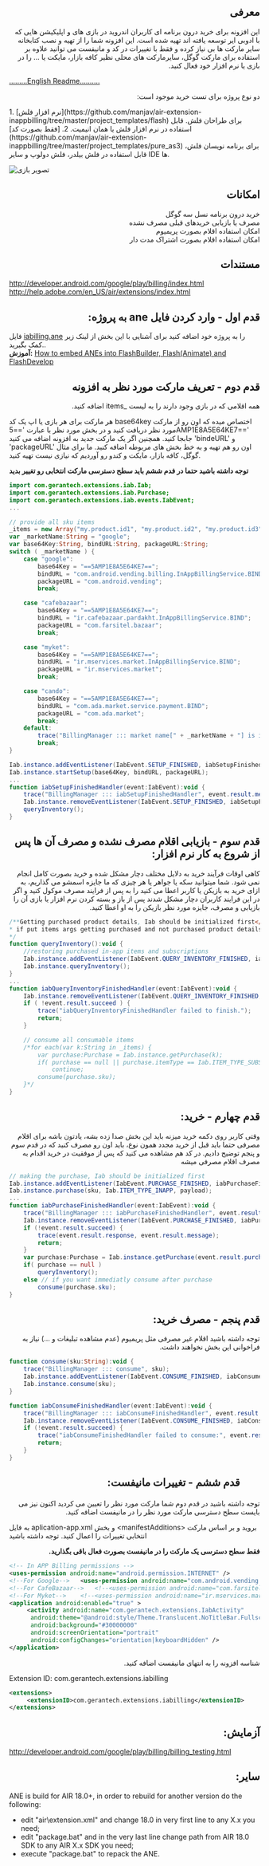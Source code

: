 ## <div dir="rtl">معرفی</div>

<p dir="rtl">
این افزونه برای  خرید درون برنامه ای کاربران اندروید در بازی های و اپلیکیشن هایی که با ادوبی ایر توسعه یافته اند تهیه شده است. این افزونه شما را از تهیه و نصب کتابخانه سایر مارکت ها بی نیاز کرده و فقط با تغییرات در کد و مانیفست می توانید علاوه بر استفاده برای مارکت گوگل، سایرمارکت های محلی نظیر کافه بازار، مایکت یا ... را در بازی یا نرم افزار خود فعال کنید.
</p>

[.........English Readme..........](https://github.com/manjav/air-extension-inappbilling/edit/master/README.md)

<p dir="rtl">دو نوع پروژه برای تست خرید موجود است:</p>
1. [نرم افزار فلش](https://github.com/manjav/air-extension-inappbilling/tree/master/project_templates/flash) برای طراحان فلش. قابل استفاده در نرم افزار فلش یا همان انیمیت.
2. [فقط بصورت کد](https://github.com/manjav/air-extension-inappbilling/tree/master/project_templates/pure_as3) برای برنامه نویسان فلش، قابل استفاده در فلش بیلدر، فلش دولوپ و سایر IDE ها.

![تصویر بازی](https://github.com/manjav/air-extension-inappbilling/blob/master/files/TrivialDrive_FA.png)

## <div dir="rtl">امکانات</div>
<p dir="rtl">
خرید درون برنامه نسل سه گوگل<br/>
مصرف یا بازیابی خریدهای قبلی مصرف نشده<br/>
امکان استفاده اقلام بصورت پریمیوم<br/>
امکان استفاده اقلام بصورت اشتراک مدت دار</p>

## <div dir="rtl">مستندات</div>
http://developer.android.com/google/play/billing/index.html<br/>
http://help.adobe.com/en_US/air/extensions/index.html<br />


## <div dir="rtl">قدم اول - وارد کردن فایل ane به پروژه:</div>
فایل [iabilling.ane](https://github.com/manjav/air-extension-inappbilling/blob/master/package/iabilling.ane) را به پروژه خود اضافه کنید برای آشنایی با این بخش از لینک زیر کمک بگیرید..<br />
<b>آموزش:</b> [How to embed ANEs into FlashBuilder, Flash(Animate) and FlashDevelop](https://www.youtube.com/watch?v=Oubsb_3F3ec&list=PL_mmSjScdnxnSDTMYb1iDX4LemhIJrt1O)

## <div dir="rtl">قدم دوم - تعریف مارکت مورد نظر به افزونه</div>
<p dir="rtl">
همه اقلامی که در بازی وجود دارند را به لیست _items اضافه کنید.

هر مارکت برای هر بازی یا اپ یک کد  base64key اختصاص میده که اون رو از مارکت مورد نظر دریافت کنید و در بخش مورد نظر با عبارت '==5AMP1E8A5E64KE7==' جابجا کنید.
همچنین اگر یک مارکت جدید به افزونه اضافه می کنید  'bindeURL' و 'packageURL' اون رو هم تهیه و به خط بخش های مربوطه اضافه کنید. ما برای مثال گوگل، کافه بازار، مایکت و کندو رو آوردیم که نیازی نیست تهیه کنید.
</p>
	
<b>توجه داشته باشید حتما در فدم ششم باید سطح دسترسی مارکت انتخابی رو تغییر بدید</b>

```actionscript
import com.gerantech.extensions.iab.Iab;
import com.gerantech.extensions.iab.Purchase;
import com.gerantech.extensions.iab.events.IabEvent;
...

// provide all sku items
_items = new Array("my.product.id1", "my.product.id2", "my.product.id3");
var _marketName:String = "google";
var base64Key:String, bindURL:String, packageURL:String;
switch ( _marketName ) {
	case "google":
		base64Key = "==5AMP1E8A5E64KE7==";
		bindURL = "com.android.vending.billing.InAppBillingService.BIND";
		packageURL = "com.android.vending";
		break;

	case "cafebazaar":
		base64Key = "==5AMP1E8A5E64KE7==";
		bindURL = "ir.cafebazaar.pardakht.InAppBillingService.BIND";
		packageURL = "com.farsitel.bazaar";
		break;

	case "myket":
		base64Key = "==5AMP1E8A5E64KE7==";
		bindURL = "ir.mservices.market.InAppBillingService.BIND";
		packageURL = "ir.mservices.market";
		break;

	case "cando":
		base64Key = "==5AMP1E8A5E64KE7==";
		bindURL = "com.ada.market.service.payment.BIND";
		packageURL = "com.ada.market";
		break;
	default:
		trace("BillingManager ::: market name[" + _marketName + "] is invalid.");
		break;
}

Iab.instance.addEventListener(IabEvent.SETUP_FINISHED, iabSetupFinishedHandler);
Iab.instance.startSetup(base64Key, bindURL, packageURL);
...
function iabSetupFinishedHandler(event:IabEvent):void {
	trace("BillingManager ::: iabSetupFinishedHandler", event.result.message);
	Iab.instance.removeEventListener(IabEvent.SETUP_FINISHED, iabSetupFinishedHandler);
	queryInventory();
}
```

## <div dir="rtl">قدم سوم - بازیابی اقلام مصرف نشده و مصرف آن ها پس از شروع به کار نرم افزار:</div>
<p dir="rtl">کاهی اوقات فرآیند خرید به دلایل مختلف دچار مشکل شده و خرید بصورت کامل انجام نمی شود. شما میتوانید سکه یا جواهر یا هر چیزی که ما جایزه اسمشو می گذاریم، به ازای خرید به بازیکن یا کاربر اعطا می کنید را به پس از فرایند مصرف موکول کنید و اگر در این فرایند کاربران دچار مشکل شدند پس از باز و بسته کردن نرم افزار یا بازی آن را بازیابی و مصرف، جایزه مورد نظر بازیکن را به او اعطا کنید.</p>

```actionscript
/**Getting purchased product details, Iab should be initialized first</br>
* if put items args getting purchased and not purchased product details
*/
function queryInventory():void {
	//restoring purchased in-app items and subscriptions
	Iab.instance.addEventListener(IabEvent.QUERY_INVENTORY_FINISHED, iabQueryInventoryFinishedHandler);
	Iab.instance.queryInventory();
}
...
function iabQueryInventoryFinishedHandler(event:IabEvent):void {
	Iab.instance.removeEventListener(IabEvent.QUERY_INVENTORY_FINISHED, iabQueryInventoryFinishedHandler);
	if ( !event.result.succeed ) {
		trace("iabQueryInventoryFinishedHandler failed to finish.");
		return;
	}

	// consume all consumable items
	/*for each(var k:String in _items) {
		var purchase:Purchase = Iab.instance.getPurchase(k);
		if( purchase == null || purchase.itemType == Iab.ITEM_TYPE_SUBS )
			continue;
		consume(purchase.sku);
	}*/
}
```

## <div dir="rtl">قدم چهارم - خرید:</div>
<p dir="rtl">وقتی کاربر روی دکمه خرید میزنه باید این بخش صدا زده بشه، یادتون باشه برای اقلام مصرفی حتما باید قبل از خرید مجدد همون نوع، باید اون رو مصرف کنید که در قدم سوم و پنجم توضیح دادیم.
در کد هم مشاهده می کنید که پس از موفقیت در خرید اقدام به مصرف اقلام مصرفی میشه
</p>

```actionscript
// making the purchase, Iab should be initialized first
Iab.instance.addEventListener(IabEvent.PURCHASE_FINISHED, iabPurchaseFinishedHandler);
Iab.instance.purchase(sku, Iab.ITEM_TYPE_INAPP, payload);
...
function iabPurchaseFinishedHandler(event:IabEvent):void {
	trace("BillingManager ::: iabPurchaseFinishedHandler", event.result.message);
	Iab.instance.removeEventListener(IabEvent.PURCHASE_FINISHED, iabPurchaseFinishedHandler);
	if (!event.result.succeed) {
	    trace(event.result.response, event.result.message);
	    return;
	}
	var purchase:Purchase = Iab.instance.getPurchase(event.result.purchase.sku);
	if( purchase == null )
	    queryInventory();
	else // if you want immediatly consume after purchase
	    consume(purchase.sku);
}
```

## <div dir="rtl">قدم پنجم - مصرف خرید:</div>
<p dir="rtl">توجه داشته باشید اقلام غیر مصرفی مثل پریمیوم (عدم مشاهده تبلیغات و ...) نیاز به فراخوانی این بخش نخواهند داشت.</p>

```actionscript
function consume(sku:String):void {
	trace("BillingManager ::: consume", sku);
	Iab.instance.addEventListener(IabEvent.CONSUME_FINISHED, iabConsumeFinishedHandler);
	Iab.instance.consume(sku);
}

function iabConsumeFinishedHandler(event:IabEvent):void {
	trace("BillingManager ::: iabConsumeFinishedHandler", event.result.message);
	Iab.instance.removeEventListener(IabEvent.CONSUME_FINISHED, iabConsumeFinishedHandler);
	if (!event.result.succeed) {
	    trace("iabConsumeFinishedHandler failed to consume:", event.result.message);
	    return;
	}
}
```

## <dir dir="rtl">قدم ششم - تغییرات مانیفست:</dir>
<p dir="rtl">توجه داشته باشید در قدم دوم شما مارکت مورد نظر را تعیین می کردید اکنون نیز می بایست سطح دسترسی مارکت مورد نظر را در مانیفست اضافه کنید.</p>
به فایل aplication-app.xml و بخش &lt;manifestAdditions&gt; بروید و بر اساس مارکت انتخابی تغییرات را اعمال کنید. توجه داشته باشید
<p dir="rtl"><b>فقط سطح دسترسی یک مارکت را در مانیفست بصورت فعال باقی بگذارید.</b></p>

```xml
<!-- In APP Billing permissions -->
<uses-permission android:name="android.permission.INTERNET" />
<!--For Google-->	<uses-permission android:name="com.android.vending.BILLING" />
<!--For CafeBazaar-->	<!--<uses-permission android:name="com.farsitel.bazaar.permission.PAY_THROUGH_BAZAAR" />-->
<!--For Myket-->	<!--<uses-permission android:name="ir.mservices.market.BILLING" />-->
<application android:enabled="true" >
     <activity android:name="com.gerantech.extensions.IabActivity"
	  android:theme="@android:style/Theme.Translucent.NoTitleBar.Fullscreen"
	  android:background="#30000000"
	  android:screenOrientation="portrait"
	  android:configChanges="orientation|keyboardHidden" />
</application>
```

<p dir="rtl">شناسه افزونه را به انتهای مانیفست اضافه کنید.</p>
Extension ID: com.gerantech.extensions.iabilling

```xml
<extensions>
     <extensionID>com.gerantech.extensions.iabilling</extensionID>
</extensions>
```



## <div dir="rtl">آزمایش:</div>
http://developer.android.com/google/play/billing/billing_testing.html


## <div dir="rtl">سایر:</div>
ANE is build for AIR 18.0+, in order to rebuild for another version do the following:<br />
- edit "air\extension.xml" and change 18.0 in very first line to any X.x you need;<br />
- edit "package.bat" and in the very last line change path from AIR 18.0 SDK to any AIR X.x SDK you need;<br />
- execute "package.bat" to repack the ANE.<br />

